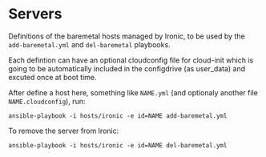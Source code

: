 Servers
=======

Definitions of the baremetal hosts managed by Ironic, to
be used by the `add-baremetal.yml` and `del-baremetal` playbooks.

Each defintion can have an optional cloudconfig file for cloud-init 
which is going to be automatically included in the configdrive (as user_data) 
and excuted once at boot time.

After define a host here, something like `NAME.yml` (and optionaly another 
file `NAME.cloudconfig`), run:

```
ansible-playbook -i hosts/ironic -e id=NAME add-baremetal.yml
```

To remove the server from Ironic:

```
ansible-playbook -i hosts/ironic -e id=NAME del-baremetal.yml
```
